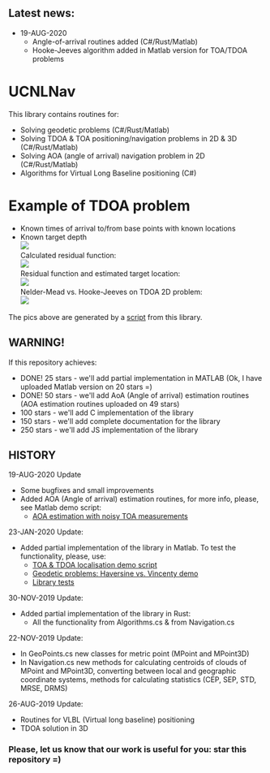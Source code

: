 ## Latest news:
- 19-AUG-2020 
  - Angle-of-arrival routines added (C#/Rust/Matlab)
  - Hooke-Jeeves algorithm added in Matlab version for TOA/TDOA problems

# UCNLNav

This library contains routines for:
- Solving geodetic problems (C#/Rust/Matlab)
- Solving TDOA & TOA positioning/navigation problems in 2D & 3D (C#/Rust/Matlab)
- Solving AOA (angle of arrival) navigation problem in 2D (C#/Rust/Matlab)
- Algorithms for Virtual Long Baseline positioning (C#)  

# Example of TDOA problem
- Known times of arrival to/from base points with known locations
- Known target depth    
![](https://github.com/ucnl/UCNLNav/blob/master/Docs/Pics/problem.png)    
Calculated residual function:    
![](https://github.com/ucnl/UCNLNav/blob/master/Docs/Pics/TDOA_2D_res_surf.png)    
Residual function and estimated target location:    
![](https://github.com/ucnl/UCNLNav/blob/master/Docs/Pics/TDOA_2D_res_cont.png)    
Nelder-Mead vs. Hooke-Jeeves on TDOA 2D problem:    
![](https://github.com/ucnl/UCNLNav/blob/master/Docs/Pics/TDOA_2D_res_cont_NLM_vs_HJS.png)    


The pics above are generated by a [script](https://github.com/ucnl/UCNLNav/blob/master/Matlab/Nav_TOA_TDOA_2D_demo.m) from this library.  


## WARNING!

If this repository achieves:

- DONE! 25 stars - we'll add partial implementation in MATLAB (Ok, I have uploaded Matlab version on 20 stars =)
- DONE! 50 stars - we'll add AoA (Angle of arrival) estimation routines (AOA estimation routines uploaded on 49 stars)  
- 100 stars - we'll add C implementation of the library  
- 150 stars - we'll add complete documentation for the library  
- 250 stars - we'll add JS implementation of the library

## HISTORY

19-AUG-2020 Update
* Some bugfixes and small improvements
* Added AOA (Angle of arrival) estimation routines, for more info, please, see Matlab demo script:
  - [AOA estimation with noisy TOA measurements](https://github.com/ucnl/UCNLNav/blob/master/Matlab/Nav_AOA_tests.m)

23-JAN-2020 Update:
* Added partial implementation of the library in Matlab. To test the functionality, please, use:
  - [TOA & TDOA localisation demo script](https://github.com/ucnl/UCNLNav/blob/master/Matlab/Nav_TOA_TDOA_2D_demo.m) 
  - [Geodetic problems: Haversine vs. Vincenty demo](https://github.com/ucnl/UCNLNav/blob/master/Matlab/Nav_Haversine_Vs_Vincenty_demo.m)
  - [Library tests](https://github.com/ucnl/UCNLNav/blob/master/Matlab/Nav_tests.m)  


30-NOV-2019 Update:
* Added partial implementation of the library in Rust:
  - All the functionality from Algorithms.cs & from Navigation.cs


22-NOV-2019 Update:  
* In GeoPoints.cs new classes for metric point (MPoint and MPoint3D)  
* In Navigation.cs new methods for calculating centroids of clouds of MPoint and MPoint3D, 
converting between local and geographic coordinate systems, methods for calculating statistics (CEP, SEP, STD, MRSE, DRMS)


26-AUG-2019 Update:  
* Routines for VLBL (Virtual long baseline) positioning
* TDOA solution in 3D


### Please, let us know that our work is useful for you: star this repository =)
